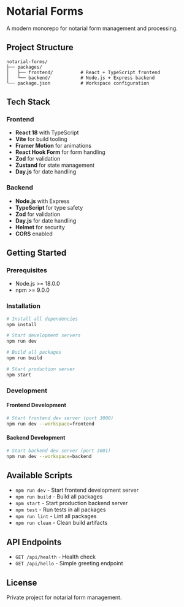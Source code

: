 # Notarial Forms

A modern monorepo for notarial form management and processing.

## Project Structure

```
notarial-forms/
├── packages/
│   ├── frontend/          # React + TypeScript frontend
│   └── backend/           # Node.js + Express backend
└── package.json           # Workspace configuration
```

## Tech Stack

### Frontend
- **React 18** with TypeScript
- **Vite** for build tooling
- **Framer Motion** for animations
- **React Hook Form** for form handling
- **Zod** for validation
- **Zustand** for state management
- **Day.js** for date handling

### Backend
- **Node.js** with Express
- **TypeScript** for type safety
- **Zod** for validation
- **Day.js** for date handling
- **Helmet** for security
- **CORS** enabled

## Getting Started

### Prerequisites
- Node.js >= 18.0.0
- npm >= 9.0.0

### Installation

```bash
# Install all dependencies
npm install

# Start development servers
npm run dev

# Build all packages
npm run build

# Start production server
npm start
```

### Development

#### Frontend Development
```bash
# Start frontend dev server (port 3000)
npm run dev --workspace=frontend
```

#### Backend Development
```bash
# Start backend dev server (port 3001)
npm run dev --workspace=backend
```

## Available Scripts

- `npm run dev` - Start frontend development server
- `npm run build` - Build all packages
- `npm start` - Start production backend server
- `npm test` - Run tests in all packages
- `npm run lint` - Lint all packages
- `npm run clean` - Clean build artifacts

## API Endpoints

- `GET /api/health` - Health check
- `GET /api/hello` - Simple greeting endpoint

## License

Private project for notarial form management.